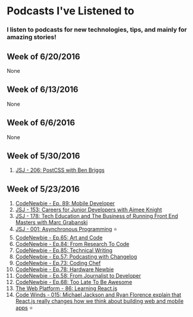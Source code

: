 # Podcasts I've Listened to

### I listen to podcasts for new technologies, tips, and mainly for amazing stories!

Week of 6/20/2016
-----------------
None

Week of 6/13/2016
-----------------
None

Week of 6/6/2016
----------------
None

Week of 5/30/2016
-----------------
1. [JSJ - 206: PostCSS with Ben Briggs](https://devchat.tv/js-jabber/206-jsj-postcss-with-ben-briggs)

Week of 5/23/2016
-----------------
1. [CodeNewbie - Ep. 89: Mobile Developer](http://www.codenewbie.org/podcast/mobile-developer)
2. [JSJ - 153: Careers for Junior Developers with Aimee Knight](https://devchat.tv/js-jabber/153-jsj-careers-for-junior-developers-with-aimee-knight)
3. [JSJ - 178: Tech Education and The Business of Running Front End Masters with Marc Grabanski](https://devchat.tv/js-jabber/178-jsj-tech-education-and-the-business-of-running-front-end-masters-with-marc-grabanski)
4. [JSJ - 001: Asynchronous Programming](https://devchat.tv/js-jabber/001-jsj-asynchronous-programming) :star:
5. [CodeNewbie - Ep.65: Art and Code](http://www.codenewbie.org/podcast/art-and-code)
6. [CodeNewbie - Ep.84: From Research To Code](http://www.codenewbie.org/podcast/from-research-to-code)
7. [CodeNewbie - Ep.85: Technical Writing](http://www.codenewbie.org/podcast/technical-writing)
8. [CodeNewbie - Ep.57: Podcasting with Changelog](http://www.codenewbie.org/podcast/podcasting-with-changelog)
9. [CodeNewbie - Ep.73: Coding Chef](http://www.codenewbie.org/podcast/coding-chef)
10. [CodeNewbie - Ep.78: Hardware Newbie](http://www.codenewbie.org/podcast/hardware-newbie)
11. [CodeNewbie - Ep.58: From Journalist to Developer](http://www.codenewbie.org/podcast/from-journalist-to-developer)
12. [CodeNewbie - Ep.68: Too Late To Be Awesome](http://www.codenewbie.org/podcast/too-late-to-be-awesome)
13. [The Web Platform - 86: Learning React.js](http://thewebplatformpodcast.com/86-learning-reactjs)
14. [Code Winds - 015: Michael Jackson and Ryan Florence explain that React.js really changes how we think about building web and mobile apps](http://codewinds.com/podcast/015.html) :star:

